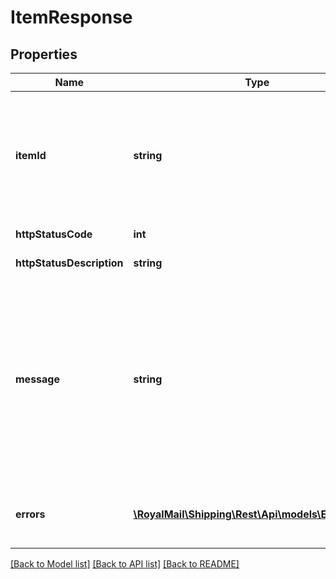 # ItemResponse

## Properties
Name | Type | Description | Notes
------------ | ------------- | ------------- | -------------
**itemId** | **string** | Item Id&lt;br /&gt;The Id of the Item involved in the request, or in the case of create, the created Id, if not provided. | [optional] 
**httpStatusCode** | **int** | HTTP Status Code | 
**httpStatusDescription** | **string** | HTTP Status Description | 
**message** | **string** | Message&lt;br /&gt;Successful response may include a success message.&lt;br /&gt;Failure responses will have general reason as to why. Further details may be contained in the list of errors. | [optional] 
**errors** | [**\RoyalMail\Shipping\Rest\Api\models\ErrorDetail[]**](ErrorDetail.md) | Errors&lt;br /&gt;Details about why a request failed. | [optional] 

[[Back to Model list]](../README.md#documentation-for-models) [[Back to API list]](../README.md#documentation-for-api-endpoints) [[Back to README]](../README.md)

